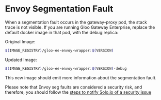 # Envoy Segmentation Fault

When a segmentation fault occurs in the gateway-proxy pod, the stack trace is not visible. If you are running Gloo Gateway Enterprise, replace the default docker image in that pod, with the debug replica:

Original Image:
```bash
$(IMAGE_REGISTRY)/gloo-ee-envoy-wrapper:$(VERSION)
```

Updated Image:
```bash
$(IMAGE_REGISTRY)/gloo-ee-envoy-wrapper:$(VERSION)-debug
```

This new image should emit more information about the segmentation fault. 

Please note that Envoy seg faults are considered a security risk, and therefore, you should follow the [steps to notify Solo.io of a security issue](/devel/contributing/issues.md#security-issues)